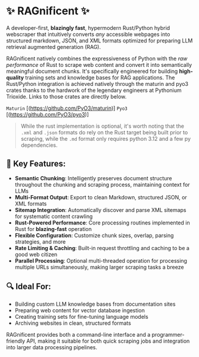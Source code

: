 # ✨ RAGnificent ✨

A developer-first, **blazingly fast**, hypermodern Rust/Python hybrid webscraper that intuitively converts *any* accessible webpages into structured markdown, JSON, and XML formats optimized for preparing LLM retrieval augmented generation (RAG).

RAGnificent natively combines the expressiveness of Python with the *raw performance* of Rust to scrape web content and convert it into semantically meaningful document chunks. It's specifically engineered for building **high-quality** training sets and knowledge bases for RAG applications. The Rust/Python integration is achieved natively through the maturin and pyo3 crates thanks to the hardwork of the legendary engineers at Pythonium Trioxide. Links to those crates are directly below.

`Maturin` [(https://github.com/PyO3/maturin)]
`Pyo3` [(https://github.com/PyO3/pyo3)]

> While the rust implementation is optional, it's worth noting that the `.xml` and `.json` formats do rely on the Rust target being built prior to scraping, while the `.md` format only requires python 3.12 and a few py dependencies.

## 🚀 Key Features:

* **Semantic Chunking**: Intelligently preserves document structure throughout the chunking and scraping process, maintaining context for LLMs
* **Multi-Format Output**: Export to clean Markdown, structured JSON, or XML formats
* **Sitemap Integration**: Automatically discover and parse XML sitemaps for systematic content crawling
* **Rust-Powered Performance**: Core processing routines implemented in Rust for **blazing-fast** operation
* **Flexible Configuration**: Customize chunk sizes, overlap, parsing strategies, and more
* **Rate Limiting & Caching**: Built-in request throttling and caching to be a good web citizen
* **Parallel Processing**: Optional multi-threaded operation for processing multiple URLs simultaneously, making larger scraping tasks a breeze

## 🔍 Ideal For:

* Building custom LLM knowledge bases from documentation sites
* Preparing web content for vector database ingestion
* Creating training sets for fine-tuning language models
* Archiving websites in clean, structured formats

RAGnificent provides both a command-line interface and a programmer-friendly API, making it suitable for both quick scraping jobs and integration into larger data processing pipelines.

